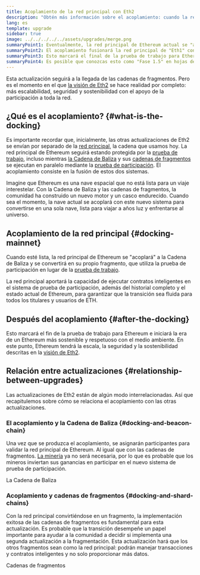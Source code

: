```yaml
---
title: Acoplamiento de la red principal con Eth2
description: "Obtén más información sobre el acoplamiento: cuando la red principal de Ethereum se une al sistema coordinado de prueba de participación de la Cadena de Baliza."
lang: es
template: upgrade
sidebar: true
image: ../../../../../assets/upgrades/merge.png
summaryPoint1: Eventualmente, la red principal de Ethereum actual se "acoplará" con el resto de las actualizaciones de Eth2.
summaryPoint2: El acoplamiento fusionará la red principal de "Eth1" con la Cadena de Baliza de Eth2 y el sistema de fragmentación.
summaryPoint3: Esto marcará el final de la prueba de trabajo para Ethereum y la transición completa a la prueba de participación.
summaryPoint4: Es posible que conozcas esto como "Fase 1.5" en hojas de ruta técnicas.
---
```


<UpgradeStatus date="~Q1/Q2 2022">
  Esta actualización seguirá a la llegada de las cadenas de fragmentos. Pero es el momento en el que <a href="/vision/">la visión de Eth2</a> se hace realidad por completo: más escalabilidad, seguridad y sostenibilidad con el apoyo de la participación a toda la red.
</UpgradeStatus>

## ¿Qué es el acoplamiento? {#what-is-the-docking}

Es importante recordar que, inicialmente, las otras actualizaciones de Eth2 se envían por separado de la [red principal](/glossary/#mainnet), la cadena que usamos hoy. La red principal de Ethereum seguirá estando protegida por la [prueba de trabajo](/developers/docs/consensus-mechanisms/pow/), incluso mientras [la Cadena de Baliza](/upgrades/beacon-chain/) y sus [cadenas de fragmentos](/upgrades/shard-chains/) se ejecutan en paralelo mediante la [prueba de participación](/developers/docs/consensus-mechanisms/pos/). El acoplamiento consiste en la fusión de estos dos sistemas.

Imagine que Ethereum es una nave espacial que no está lista para un viaje interestelar. Con la Cadena de Baliza y las cadenas de fragmentos, la comunidad ha construido un nuevo motor y un casco endurecido. Cuando sea el momento, la nave actual se acoplará con este nuevo sistema para convertirse en una sola nave, lista para viajar a años luz y enfrentarse al universo.

## Acoplamiento de la red principal {#docking-mainnet}

Cuando esté lista, la red principal de Ethereum se "acoplará" a la Cadena de Baliza y se convertirá en su propio fragmento, que utiliza la prueba de participación en lugar de la [ prueba de trabajo](/developers/docs/consensus-mechanisms/pow/).

La red principal aportará la capacidad de ejecutar contratos inteligentes en el sistema de prueba de participación, además del historial completo y el estado actual de Ethereum, para garantizar que la transición sea fluida para todos los titulares y usuarios de ETH.

## Después del acoplamiento {#after-the-docking}

Esto marcará el fin de la prueba de trabajo para Ethereum e iniciará la era de un Ethereum más sostenible y respetuoso con el medio ambiente. En este punto, Ethereum tendrá la escala, la seguridad y la sostenibilidad descritas en la [visión de Eth2](/vision/).

## Relación entre actualizaciones {#relationship-between-upgrades}

Las actualizaciones de Eth2 están de algún modo interrelacionadas. Así que recapitulemos sobre cómo se relaciona el acoplamiento con las otras actualizaciones.

### El acoplamiento y la Cadena de Baliza {#docking-and-beacon-chain}

Una vez que se produzca el acoplamiento, se asignarán participantes para validar la red principal de Ethereum. Al igual que con las cadenas de fragmentos. [La minería](/developers/docs/consensus-mechanisms/pow/mining/) ya no será necesaria, por lo que es probable que los mineros inviertan sus ganancias en participar en el nuevo sistema de prueba de participación.

<ButtonLink to="/upgrades/beacon-chain/">La Cadena de Baliza</ButtonLink>

### Acoplamiento y cadenas de fragmentos {#docking-and-shard-chains}

Con la red principal convirtiéndose en un fragmento, la implementación exitosa de las cadenas de fragmentos es fundamental para esta actualización. Es probable que la transición desempeñe un papel importante para ayudar a la comunidad a decidir si implementa una segunda actualización a la fragmentación. Esta actualización hará que los otros fragmentos sean como la red principal: podrán manejar transacciones y contratos inteligentes y no solo proporcionar más datos.

<ButtonLink to="/upgrades/shard-chains/">Cadenas de fragmentos</ButtonLink>
